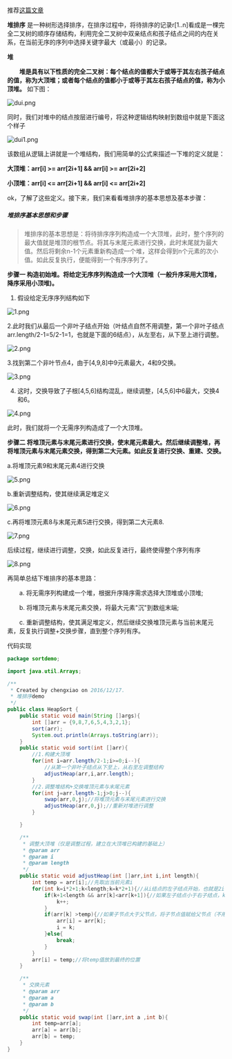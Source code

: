 推荐[这篇文章](https://blog.csdn.net/lzuacm/article/details/52853194)

__堆排序__ 是一种树形选择排序，在排序过程中，将待排序的记录r[1..n]看成是一棵完全二叉树的顺序存储结构，利用完全二叉树中双亲结点和孩子结点之间的内在关系，在当前无序的序列中选择关键字最大（或最小）的记录。

__堆__

　　__堆是具有以下性质的完全二叉树：每个结点的值都大于或等于其左右孩子结点的值，称为大顶堆；或者每个结点的值都小于或等于其左右孩子结点的值，称为小顶堆。__ 如下图：
  
  ![dui.png](https://i.loli.net/2018/11/20/5bf3a85bb1a6a.png)
  
同时，我们对堆中的结点按层进行编号，将这种逻辑结构映射到数组中就是下面这个样子
  
  ![dui1.png](https://i.loli.net/2018/11/20/5bf3a903105aa.png)

该数组从逻辑上讲就是一个堆结构，我们用简单的公式来描述一下堆的定义就是：

__大顶堆：arr[i] >= arr[2i+1] && arr[i] >= arr[2i+2]__

__小顶堆：arr[i] <= arr[2i+1] && arr[i] <= arr[2i+2]__

ok，了解了这些定义。接下来，我们来看看堆排序的基本思想及基本步骤：

##### 堆排序基本思想和步骤
> 堆排序的基本思想是：将待排序序列构造成一个大顶堆，此时，整个序列的最大值就是堆顶的根节点。将其与末尾元素进行交换，此时末尾就为最大值。然后将剩余n-1个元素重新构造成一个堆，这样会得到n个元素的次小值。如此反复执行，便能得到一个有序序列了。

__步骤一 构造初始堆。将给定无序序列构造成一个大顶堆（一般升序采用大顶堆，降序采用小顶堆)。__

1. 假设给定无序序列结构如下

![1.png](https://i.loli.net/2018/11/20/5bf3aac2018ca.png)

2.此时我们从最后一个非叶子结点开始（叶结点自然不用调整，第一个非叶子结点 arr.length/2-1=5/2-1=1，也就是下面的6结点），从左至右，从下至上进行调整。

![2.png](https://i.loli.net/2018/11/20/5bf3aac41a516.png)

3.找到第二个非叶节点4，由于[4,9,8]中9元素最大，4和9交换。

![3.png](https://i.loli.net/2018/11/20/5bf3aac427d03.png)

4. 这时，交换导致了子根[4,5,6]结构混乱，继续调整，[4,5,6]中6最大，交换4和6。

![4.png](https://i.loli.net/2018/11/20/5bf3aac46d56f.png)

此时，我们就将一个无需序列构造成了一个大顶堆。

__步骤二 将堆顶元素与末尾元素进行交换，使末尾元素最大。然后继续调整堆，再将堆顶元素与末尾元素交换，得到第二大元素。如此反复进行交换、重建、交换。__

a.将堆顶元素9和末尾元素4进行交换

![5.png](https://i.loli.net/2018/11/20/5bf3aac46b7da.png)

b.重新调整结构，使其继续满足堆定义

![6.png](https://i.loli.net/2018/11/20/5bf3aac469b8f.png)

c.再将堆顶元素8与末尾元素5进行交换，得到第二大元素8.

![7.png](https://i.loli.net/2018/11/20/5bf3aac41c62f.png)

后续过程，继续进行调整，交换，如此反复进行，最终使得整个序列有序

![8.png](https://i.loli.net/2018/11/20/5bf3aac35e9d6.png)

再简单总结下堆排序的基本思路：

　　a. 将无需序列构建成一个堆，根据升序降序需求选择大顶堆或小顶堆;

　　b. 将堆顶元素与末尾元素交换，将最大元素"沉"到数组末端;

　　c. 重新调整结构，使其满足堆定义，然后继续交换堆顶元素与当前末尾元素，反复执行调整+交换步骤，直到整个序列有序。
  
代码实现
```java
package sortdemo;

import java.util.Arrays;

/**
 * Created by chengxiao on 2016/12/17.
 * 堆排序demo
 */
public class HeapSort {
    public static void main(String []args){
        int []arr = {9,8,7,6,5,4,3,2,1};
        sort(arr);
        System.out.println(Arrays.toString(arr));
    }
    public static void sort(int []arr){
        //1.构建大顶堆
        for(int i=arr.length/2-1;i>=0;i--){
            //从第一个非叶子结点从下至上，从右至左调整结构
            adjustHeap(arr,i,arr.length);
        }
        //2.调整堆结构+交换堆顶元素与末尾元素
        for(int j=arr.length-1;j>0;j--){
            swap(arr,0,j);//将堆顶元素与末尾元素进行交换
            adjustHeap(arr,0,j);//重新对堆进行调整
        }

    }

    /**
     * 调整大顶堆（仅是调整过程，建立在大顶堆已构建的基础上）
     * @param arr
     * @param i
     * @param length
     */
    public static void adjustHeap(int []arr,int i,int length){
        int temp = arr[i];//先取出当前元素i
        for(int k=i*2+1;k<length;k=k*2+1){//从i结点的左子结点开始，也就是2i+1处开始
            if(k+1<length && arr[k]<arr[k+1]){//如果左子结点小于右子结点，k指向右子结点
                k++;
            }
            if(arr[k] >temp){//如果子节点大于父节点，将子节点值赋给父节点（不用进行交换）
                arr[i] = arr[k];
                i = k;
            }else{
                break;
            }
        }
        arr[i] = temp;//将temp值放到最终的位置
    }

    /**
     * 交换元素
     * @param arr
     * @param a
     * @param b
     */
    public static void swap(int []arr,int a ,int b){
        int temp=arr[a];
        arr[a] = arr[b];
        arr[b] = temp;
    }
}
```
